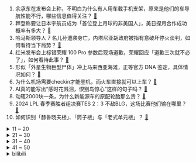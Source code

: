 1. 余承东在发布会上称，不明白为什么有人用车载手机支架，原来是他们的车导航性能不行，哪些信息值得关注？ [:link:](https://www.zhihu.com/question/652609579)
2. 拜登称要让日本宇航员成为「首位登上月球的非美国人」，美日探月合作成功概率有多大？ [:link:](https://www.zhihu.com/question/652603835)
3. 哈马斯领导人 7 名儿孙遭袭身亡，内塔尼亚胡政府被指有意破坏停火谈判，如何看待当下局势？ [:link:](https://www.zhihu.com/question/652572323)
4. 红米发布会上标错荣耀 100 Pro 参数后现场道歉，荣耀回应「道歉三次就不必了」，如何看待此事？ [:link:](https://www.zhihu.com/question/652571780)
5. 形似「外星生物巨型尸体」冲上马来西亚海滩，正等官方 DNA 鉴定，具体情况如何？ [:link:](https://www.zhihu.com/question/652577758)
6. 为什么机场需要checkin才能登机，而火车直接就可以上车？ [:link:](https://www.zhihu.com/question/650381090)
7. AI真的能写出“感时花溅泪，恨别鸟惊心”这样的句子吗？ [:link:](https://www.zhihu.com/question/648123502)
8. 动辄2000块一条，为什么新能源车的原配轮胎那么贵？ [:link:](https://www.zhihu.com/question/649915599)
9. 2024 LPL 春季赛胜者组决赛TES 2：3 不敌BLG，这场比赛他们输在哪里？ [:link:](https://www.zhihu.com/question/652643791)
10. 如何识别「赫鲁晓夫楼」、「筒子楼」与「老式单元楼」？ [:link:](https://www.zhihu.com/question/652609179)
<details>
<summary>11 ~ 20</summary>

11. 一个人将数学，物理，计算机科学三门功夫聚合在一起是否威力无穷？ [:link:](https://www.zhihu.com/question/27709256)
12. 如何看待2024年4月10日《中共中央 国务院关于加强社区工作者队伍建设的意见》？ [:link:](https://www.zhihu.com/question/652521383)
13. 如何评价《原神》近期陆续突破底层代码？ [:link:](https://www.zhihu.com/question/652576597)
14. 为什么绝大部分人都默认赵云是大帅哥？ [:link:](https://www.zhihu.com/question/364417243)
15. 如何评价全聚德？已经衰落了吗？ [:link:](https://www.zhihu.com/question/396679409)
16. 如何看待华为 4 月 11 日发布首款轿车智界 S7 ？这次发布有哪些值得关注的信息？ [:link:](https://www.zhihu.com/question/652490122)
17. 优秀的人因为什么原因而优秀？ [:link:](https://www.zhihu.com/question/21996010)
18. 网易发布致暴雪国服玩家的信，称「账号数据将被完整保留」，这是否意味着网易对暴雪国服回归「早有预料」？ [:link:](https://www.zhihu.com/question/652499716)
19. 波音再陷调查，又一吹哨人浮现，波音工程师指控波音 777、787 飞机存在制造缺陷，哪些信息值得关注？ [:link:](https://www.zhihu.com/question/652506117)
20. 2024 LPL 春季赛BLG VS TES，如何评价这场比赛？ [:link:](https://www.zhihu.com/question/652614177)
</details>
<details>
<summary>21 ~ 30</summary>

21. 看《士兵突击》有哪些二刷才懂的细节? [:link:](https://www.zhihu.com/question/577734188)
22. 我好像没法真心对别人发出赞叹，这种心理是正常的吗？我该怎么调适？ [:link:](https://www.zhihu.com/question/652006719)
23. 动物都有思想吗？ [:link:](https://www.zhihu.com/question/652425060)
24. 现在的你认为应该相信爱情吗？ [:link:](https://www.zhihu.com/question/309067899)
25. 你有住过「筒子楼」的经历吗，对你来说住在「筒子楼」里是一种怎样的体验？ [:link:](https://www.zhihu.com/question/652532345)
26. 为什么很多自行车爱好者，并不在意骑行速度？ [:link:](https://www.zhihu.com/question/650250990)
27. 历史上有哪些真实的祸从口出的事件？ [:link:](https://www.zhihu.com/question/36994899)
28. 如何评价《一人之下》漫画 667（708）话？ [:link:](https://www.zhihu.com/question/652642934)
29. 四月不减肥，五月徒伤悲，春天减肥你都做过哪些努力？ [:link:](https://www.zhihu.com/question/652504506)
30. 动植物为什么不把幼体进化的难吃？ [:link:](https://www.zhihu.com/question/630842699)
</details>
<details>
<summary>31 ~ 40</summary>

31. 如何看待余承东称「华为智驾是现货不是期货，而且是最好的现货」？智界 S7 还搭载哪些华为黑科技？ [:link:](https://www.zhihu.com/question/652602877)
32. 可以分享一下你最近复制的内容吗？ [:link:](https://www.zhihu.com/question/652564428)
33. 如何看待 4 月 11 日召开的华为鸿蒙生态春季沟通会？有哪些值得关注的信息？ [:link:](https://www.zhihu.com/question/652598676)
34. 招商银行停发三年期、五年期大额存单产品，这意味着什么？其他银行会跟进吗？ [:link:](https://www.zhihu.com/question/652563340)
35. 韩国国务总理韩德洙等多名政府高官同时请辞，发生了什么？将对韩国带来哪些影响？ [:link:](https://www.zhihu.com/question/652568102)
36. 为什么猫总喜欢躲起来再突然出现吓你一跳？ [:link:](https://www.zhihu.com/question/652390668)
37. 孩子渐渐长大，却不喜欢跟我一起出去了，该怎么办？ [:link:](https://www.zhihu.com/question/650816624)
38. 大家说一说，什么运动最能交到合适的朋友，长期且交心? [:link:](https://www.zhihu.com/question/651745706)
39. 如何评价泰兰德屠杀守望者的行为？ [:link:](https://www.zhihu.com/question/579495516)
40. 孩子在面对失败时容易产生挫败感，如何教会他们正确看待失败并从中学习？ [:link:](https://www.zhihu.com/question/650173222)
</details>
<details>
<summary>41 ~ 50</summary>

41. 纽约汇市日元对美元汇率一度跌破 153，跌至约 34 年来最低位，这意味着什么？ [:link:](https://www.zhihu.com/question/652562563)
42. 孩子对世界的好奇心该如何保护？ [:link:](https://www.zhihu.com/question/643197955)
43. 婆婆总是在你面前说谁谁二胎三胎，大家都是怎么应对的？ [:link:](https://www.zhihu.com/question/652321952)
44. 你家宠物有没有特别早叫床的习惯？它是如何叫醒你的？ [:link:](https://www.zhihu.com/question/650233297)
45. 「好学生」思维在职场中管用吗？如何快速完成从「学生」到「职场人」之间的转换？ [:link:](https://www.zhihu.com/question/651409341)
46. 春季工作日通勤，你会准备哪些运动户外鞋服来应付多变的天气气温？ [:link:](https://www.zhihu.com/question/652055554)
47. HYBE新女团ILLIT是否有望登顶？ [:link:](https://www.zhihu.com/question/651349273)
48. 《绝区零》在哪些方面吸引了你想玩它? [:link:](https://www.zhihu.com/question/652524622)
49. 跟孩子妈妈总因为孩子教育问题吵架怎么办？ [:link:](https://www.zhihu.com/question/650714528)
50. 为什么蕾姆 cos 都像蕾姆，炮姐 cos 不像炮姐？ [:link:](https://www.zhihu.com/question/486225501)
</details><details>
<summary>bilibili</summary>

</details>